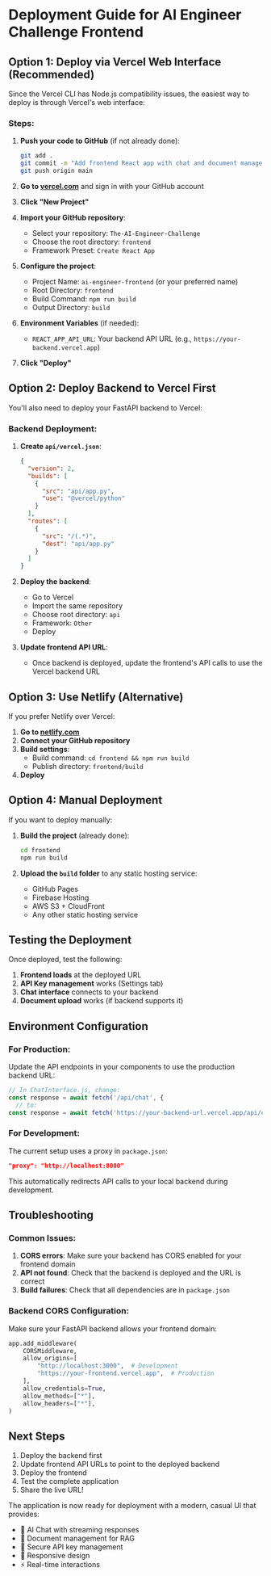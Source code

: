 # Deployment Guide for AI Engineer Challenge Frontend

## Option 1: Deploy via Vercel Web Interface (Recommended)

Since the Vercel CLI has Node.js compatibility issues, the easiest way to deploy is through Vercel's web interface:

### Steps:

1. **Push your code to GitHub** (if not already done):
   ```bash
   git add .
   git commit -m "Add frontend React app with chat and document management"
   git push origin main
   ```

2. **Go to [vercel.com](https://vercel.com)** and sign in with your GitHub account

3. **Click "New Project"**

4. **Import your GitHub repository**:
   - Select your repository: `The-AI-Engineer-Challenge`
   - Choose the root directory: `frontend`
   - Framework Preset: `Create React App`

5. **Configure the project**:
   - Project Name: `ai-engineer-frontend` (or your preferred name)
   - Root Directory: `frontend`
   - Build Command: `npm run build`
   - Output Directory: `build`

6. **Environment Variables** (if needed):
   - `REACT_APP_API_URL`: Your backend API URL (e.g., `https://your-backend.vercel.app`)

7. **Click "Deploy"**

## Option 2: Deploy Backend to Vercel First

You'll also need to deploy your FastAPI backend to Vercel:

### Backend Deployment:

1. **Create `api/vercel.json`**:
   ```json
   {
     "version": 2,
     "builds": [
       {
         "src": "api/app.py",
         "use": "@vercel/python"
       }
     ],
     "routes": [
       {
         "src": "/(.*)",
         "dest": "api/app.py"
       }
     ]
   }
   ```

2. **Deploy the backend**:
   - Go to Vercel
   - Import the same repository
   - Choose root directory: `api`
   - Framework: `Other`
   - Deploy

3. **Update frontend API URL**:
   - Once backend is deployed, update the frontend's API calls to use the Vercel backend URL

## Option 3: Use Netlify (Alternative)

If you prefer Netlify over Vercel:

1. **Go to [netlify.com](https://netlify.com)**
2. **Connect your GitHub repository**
3. **Build settings**:
   - Build command: `cd frontend && npm run build`
   - Publish directory: `frontend/build`
4. **Deploy**

## Option 4: Manual Deployment

If you want to deploy manually:

1. **Build the project** (already done):
   ```bash
   cd frontend
   npm run build
   ```

2. **Upload the `build` folder** to any static hosting service:
   - GitHub Pages
   - Firebase Hosting
   - AWS S3 + CloudFront
   - Any other static hosting service

## Testing the Deployment

Once deployed, test the following:

1. **Frontend loads** at the deployed URL
2. **API Key management** works (Settings tab)
3. **Chat interface** connects to your backend
4. **Document upload** works (if backend supports it)

## Environment Configuration

### For Production:

Update the API endpoints in your components to use the production backend URL:

```javascript
// In ChatInterface.js, change:
const response = await fetch('/api/chat', {
  // to:
const response = await fetch('https://your-backend-url.vercel.app/api/chat', {
```

### For Development:

The current setup uses a proxy in `package.json`:
```json
"proxy": "http://localhost:8000"
```

This automatically redirects API calls to your local backend during development.

## Troubleshooting

### Common Issues:

1. **CORS errors**: Make sure your backend has CORS enabled for your frontend domain
2. **API not found**: Check that the backend is deployed and the URL is correct
3. **Build failures**: Check that all dependencies are in `package.json`

### Backend CORS Configuration:

Make sure your FastAPI backend allows your frontend domain:

```python
app.add_middleware(
    CORSMiddleware,
    allow_origins=[
        "http://localhost:3000",  # Development
        "https://your-frontend.vercel.app",  # Production
    ],
    allow_credentials=True,
    allow_methods=["*"],
    allow_headers=["*"],
)
```

## Next Steps

1. Deploy the backend first
2. Update frontend API URLs to point to the deployed backend
3. Deploy the frontend
4. Test the complete application
5. Share the live URL!

The application is now ready for deployment with a modern, casual UI that provides:
- 🤖 AI Chat with streaming responses
- 📄 Document management for RAG
- 🔑 Secure API key management
- 📱 Responsive design
- ⚡ Real-time interactions

